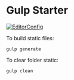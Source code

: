 # Gulp Starter

[![EditorConfig](https://github.com/nunjuck/gulp-starter/workflows/EditorConfig/badge.svg)](https://github.com/nunjuck/gulp-starter/actions?query=workflow%3AEditorConfig)

To build static files:

    gulp generate

To clear folder static:

    gulp clean
